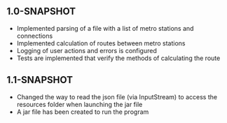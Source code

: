 ## 1.0-SNAPSHOT
* Implemented parsing of a file with a list of metro stations and connections
* Implemented calculation of routes between metro stations
* Logging of user actions and errors is configured
* Tests are implemented that verify the methods of calculating the route

## 1.1-SNAPSHOT
* Changed the way to read the json file (via InputStream) to access the resources folder when launching the jar file
* A jar file has been created to run the program
